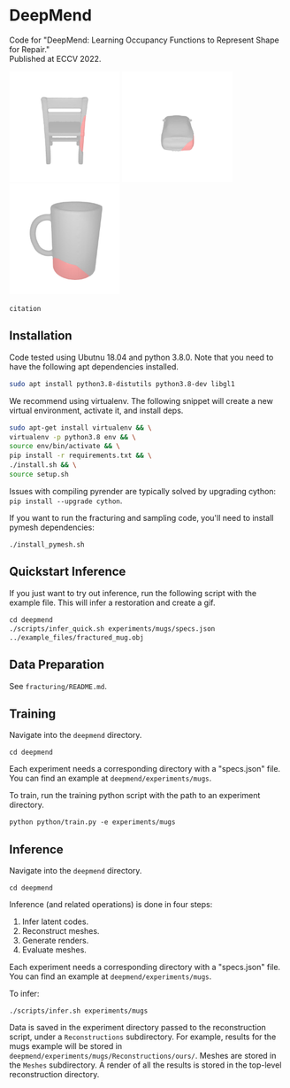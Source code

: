 # DeepMend
Code for "DeepMend: Learning Occupancy Functions to Represent Shape for Repair." \
Published at ECCV 2022.

<img src="assets/chair.gif" alt="example1" width="200"/> <img src="assets/car.gif" alt="example1" width="200"/> <img src="assets/mug.gif" alt="example1" width="200"/> 

```
citation
```

## Installation

Code tested using Ubutnu 18.04 and python 3.8.0.
Note that you need to have the following apt dependencies installed. 
```bash
sudo apt install python3.8-distutils python3.8-dev libgl1
```

We recommend using virtualenv. The following snippet will create a new virtual environment, activate it, and install deps.
```bash
sudo apt-get install virtualenv && \
virtualenv -p python3.8 env && \
source env/bin/activate && \
pip install -r requirements.txt && \
./install.sh && \
source setup.sh
```
Issues with compiling pyrender are typically solved by upgrading cython: `pip install --upgrade cython`.

If you want to run the fracturing and sampling code, you'll need to install pymesh dependencies:
```
./install_pymesh.sh
```

## Quickstart Inference

If you just want to try out inference, run the following script with the example file. This will infer a restoration and create a gif.
```
cd deepmend
./scripts/infer_quick.sh experiments/mugs/specs.json ../example_files/fractured_mug.obj
```

## Data Preparation

See `fracturing/README.md`.

## Training

Navigate into the `deepmend` directory.
```
cd deepmend
```

Each experiment needs a corresponding directory with a "specs.json" file. You can find an example at `deepmend/experiments/mugs`.

To train, run the training python script with the path to an experiment directory.
```
python python/train.py -e experiments/mugs
```

## Inference

Navigate into the `deepmend` directory.
```
cd deepmend
```

Inference (and related operations) is done in four steps:

1) Infer latent codes. 
2) Reconstruct meshes. 
3) Generate renders. 
4) Evaluate meshes.


Each experiment needs a corresponding directory with a "specs.json" file. You can find an example at `deepmend/experiments/mugs`.

To infer:
```
./scripts/infer.sh experiments/mugs
```

Data is saved in the experiment directory passed to the reconstruction script, under a `Reconstructions` subdirectory. For example, results for the mugs example will be stored in `deepmend/experiments/mugs/Reconstructions/ours/`. Meshes are stored in the `Meshes` subdirectory. A render of all the results is stored in the top-level reconstruction directory. 